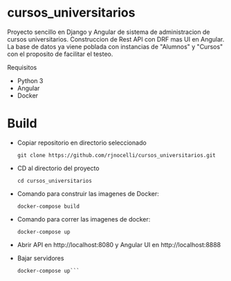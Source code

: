 # cursos_universitarios

Proyecto sencillo en Django y Angular de sistema de administracion de cursos universitarios. Construccion de Rest API con DRF mas UI en Angular. La base de datos ya viene poblada con instancias de "Alumnos" y "Cursos" con el proposito de facilitar el testeo.

Requisitos

- Python 3
- Angular
- Docker


<h1> Build </h1>

* Copiar repositorio en directorio seleccionado

  ```git clone https://github.com/rjnocelli/cursos_universitarios.git```

* CD al directorio del proyecto

  ```cd cursos_universitarios```

* Comando para construir las imagenes de Docker:

  ```docker-compose build```

* Comando para correr las imagenes de docker:

  ```docker-compose up```

* Abrir API en http://localhost:8080 y Angular UI en http://localhost:8888

* Bajar servidores

  ```CTRL + c 
  docker-compose up```

  

